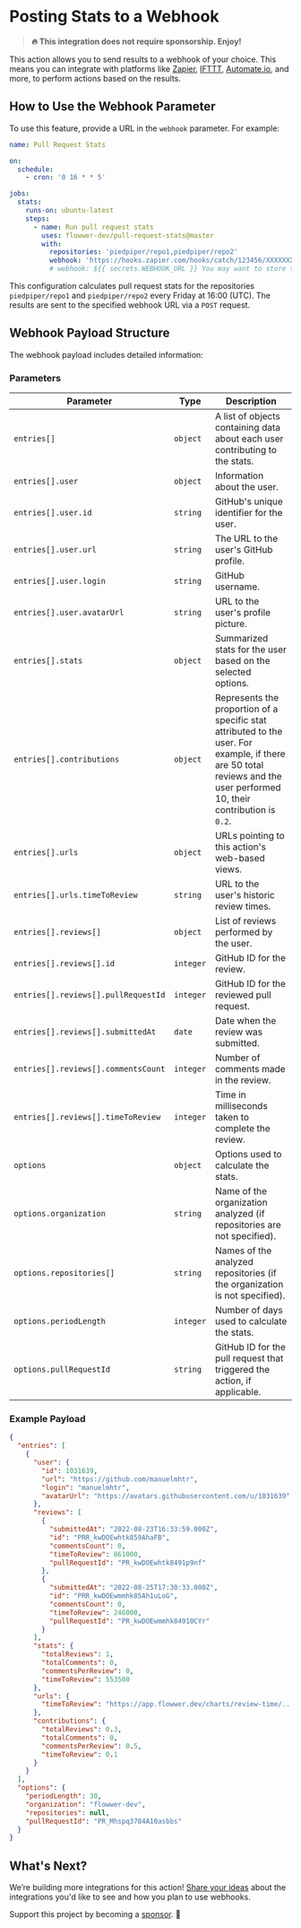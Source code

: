 # Posting Stats to a Webhook

> **🔥 This integration does not require sponsorship. Enjoy!**

This action allows you to send results to a webhook of your choice. This means you can integrate with platforms like [Zapier](https://zapier.com/), [IFTTT](https://ifttt.com/), [Automate.io](https://automate.io/), and more, to perform actions based on the results.

## How to Use the Webhook Parameter

To use this feature, provide a URL in the `webhook` parameter. For example:

```yml
name: Pull Request Stats

on:
  schedule:
    - cron: '0 16 * * 5'

jobs:
  stats:
    runs-on: ubuntu-latest
    steps:
      - name: Run pull request stats
        uses: flowwer-dev/pull-request-stats@master
        with:
          repositories: 'piedpiper/repo1,piedpiper/repo2'
          webhook: 'https://hooks.zapier.com/hooks/catch/123456/XXXXXXXX'
          # webhook: ${{ secrets.WEBHOOK_URL }} You may want to store this value as a secret.
```

This configuration calculates pull request stats for the repositories `piedpiper/repo1` and `piedpiper/repo2` every Friday at 16:00 (UTC). The results are sent to the specified webhook URL via a `POST` request.

## Webhook Payload Structure

The webhook payload includes detailed information:

### Parameters

| Parameter                           | Type      | Description                                                                  |
| ----------------------------------- | --------- | ---------------------------------------------------------------------------- |
| `entries[]`                         | `object`  | A list of objects containing data about each user contributing to the stats. |
| `entries[].user`                    | `object`  | Information about the user.                                                  |
| `entries[].user.id`                 | `string`  | GitHub's unique identifier for the user.                                     |
| `entries[].user.url`                | `string`  | The URL to the user's GitHub profile.                                        |
| `entries[].user.login`              | `string`  | GitHub username.                                                             |
| `entries[].user.avatarUrl`          | `string`  | URL to the user's profile picture.                                           |
| `entries[].stats`                   | `object`  | Summarized stats for the user based on the selected options.                 |
| `entries[].contributions`           | `object`  | Represents the proportion of a specific stat attributed to the user. For example, if there are 50 total reviews and the user performed 10, their contribution is `0.2`. |
| `entries[].urls`                    | `object`  | URLs pointing to this action's web-based views.                              |
| `entries[].urls.timeToReview`       | `string`  | URL to the user's historic review times.                                     |
| `entries[].reviews[]`               | `object`  | List of reviews performed by the user.                                       |
| `entries[].reviews[].id`            | `integer` | GitHub ID for the review.                                                    |
| `entries[].reviews[].pullRequestId` | `integer` | GitHub ID for the reviewed pull request.                                     |
| `entries[].reviews[].submittedAt`   | `date`    | Date when the review was submitted.                                          |
| `entries[].reviews[].commentsCount` | `integer` | Number of comments made in the review.                                       |
| `entries[].reviews[].timeToReview`  | `integer` | Time in milliseconds taken to complete the review.                           |
| `options`                           | `object`  | Options used to calculate the stats.                                         |
| `options.organization`              | `string`  | Name of the organization analyzed (if repositories are not specified).       |
| `options.repositories[]`            | `string`  | Names of the analyzed repositories (if the organization is not specified).   |
| `options.periodLength`              | `integer` | Number of days used to calculate the stats.                                  |
| `options.pullRequestId`             | `string`  | GitHub ID for the pull request that triggered the action, if applicable.     |

### Example Payload

```json
{
  "entries": [
    {
      "user": {
        "id": 1031639,
        "url": "https://github.com/manuelmhtr",
        "login": "manuelmhtr",
        "avatarUrl": "https://avatars.githubusercontent.com/u/1031639"
      },
      "reviews": [
        {
          "submittedAt": "2022-08-23T16:33:59.000Z",
          "id": "PRR_kwDOEwhtk859AhaFB",
          "commentsCount": 0,
          "timeToReview": 861000,
          "pullRequestId": "PR_kwDOEwhtk8491p9nf"
        },
        {
          "submittedAt": "2022-08-25T17:30:33.000Z",
          "id": "PRR_kwDOEwmmhk85Ah1uLoG",
          "commentsCount": 0,
          "timeToReview": 246000,
          "pullRequestId": "PR_kwDOEwmmhk84910CYr"
        }
      ],
      "stats": {
        "totalReviews": 1,
        "totalComments": 0,
        "commentsPerReview": 0,
        "timeToReview": 553500
      },
      "urls": {
        "timeToReview": "https://app.flowwer.dev/charts/review-time/..."
      },
      "contributions": {
        "totalReviews": 0.3,
        "totalComments": 0,
        "commentsPerReview": 0.5,
        "timeToReview": 0.1
      }
    }
  ],
  "options": {
    "periodLength": 30,
    "organization": "flowwer-dev",
    "repositories": null,
    "pullRequestId": "PR_Mhspq3784A10asbbs"
  }
}
```

## What's Next?

We’re building more integrations for this action! [Share your ideas](https://github.com/flowwer-dev/pull-request-stats/discussions/new) about the integrations you'd like to see and how you plan to use webhooks.

Support this project by becoming a [sponsor](https://github.com/sponsors/manuelmhtr). 💙

